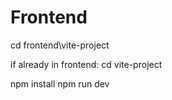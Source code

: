 # Frontend

cd frontend\vite-project

if already in frontend:
cd vite-project

npm install
npm run dev